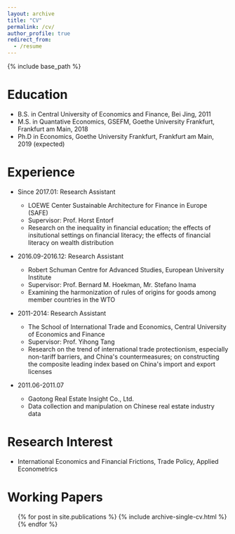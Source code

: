 ```yaml
---
layout: archive
title: "CV"
permalink: /cv/
author_profile: true
redirect_from:
  - /resume
---
```


{% include base_path %}

Education
======
* B.S. in Central University of Economics and Finance, Bei Jing, 2011
* M.S. in Quantative Economics, GSEFM, Goethe University Frankfurt, Frankfurt am Main, 2018
* Ph.D in Economics, Goethe University Frankfurt, Frankfurt am Main, 2019 (expected)

Experience
======
* Since 2017.01: Research Assistant
  * LOEWE Center Sustainable Architecture for Finance in Europe (SAFE) 
  * Supervisor: Prof. Horst Entorf
  * Research on the inequality in financial education; the effects of insitutional settings on financial literacy; the effects of financial literacy on wealth distribution  

* 2016.09-2016.12: Research Assistant 
  * Robert Schuman Centre for Advanced Studies, European University Institute
  * Supervisor: Prof. Bernard M. Hoekman, Mr. Stefano Inama 
  * Examining the harmonization of rules of origins for goods among member countries in the WTO
  
* 2011-2014: Research Assistant
  * The School of International Trade and Economics, Central University of Economics and Finance
  * Supervisor: Prof. Yihong Tang
  * Research on the trend of international trade protectionism, especially non-tariff barriers, and China's countermeasures; on constructing the composite leading index based on China's import and export licenses
  
* 2011.06-2011.07
  * Gaotong Real Estate Insight Co., Ltd.
  * Data collection and manipulation on Chinese real estate industry data
  
Research Interest
======
* International Economics and Financial Frictions, Trade Policy, Applied Econometrics

Working Papers
======
  <ul>{% for post in site.publications %}
    {% include archive-single-cv.html %}
  {% endfor %}</ul>

